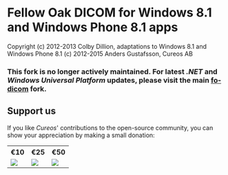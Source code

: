 # Fellow Oak DICOM for Windows 8.1 and Windows Phone 8.1 apps

Copyright (c) 2012-2013 Colby Dillion, adaptations to Windows 8.1 and Windows Phone 8.1 (c) 2012-2015 Anders Gustafsson, Cureos AB

### This fork is no longer actively maintained. For latest *.NET* and *Windows Universal Platform* updates, please visit the main [fo-dicom](https://github.com/fo-dicom/fo-dicom) fork.

Support us
----------

If you like *Cureos*' contributions to the open-source community, you can show your appreciation by making a small donation:

<table>
<tr>
<th>€10</th>
<th>€25</th>
<th>€50</th>
</tr>
<tr>
<td><a href="https://www.paypal.com/cgi-bin/webscr?cmd=_s-xclick&hosted_button_id=8BY5WJSTJYHS6"><img src="https://www.paypalobjects.com/en_US/i/btn/btn_paynow_LG.gif"/></a></td>
<td><a href="https://www.paypal.com/cgi-bin/webscr?cmd=_s-xclick&hosted_button_id=EXB948DWYJA2C"><img src="https://www.paypalobjects.com/en_US/i/btn/btn_paynow_LG.gif"/></a></td>
<td><a href="https://www.paypal.com/cgi-bin/webscr?cmd=_s-xclick&hosted_button_id=4QTUZ8YPEN4ZG"><img src="https://www.paypalobjects.com/en_US/i/btn/btn_paynow_LG.gif"/></a></td>
</tr>
</table>
